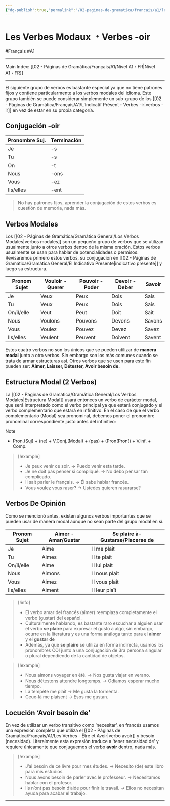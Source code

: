 ```yaml
---
{"dg-publish":true,"permalink":"/02-paginas-de-gramatica/francais/a1/les-verbes-modaux-verbes-oir/"}
---
```


# Les Verbes Modaux ・Verbes -oir
#Français #A1
___
Main Index: [[02 - Páginas de Gramática/Français/A1/Nivel A1・FR\|Nivel A1・FR]]
___
El siguiente grupo de verbos es bastante especial ya que no tiene patrones fijos y contiene particularmente a los verbos modales del idioma.
Este grupo también se puede considerar simplemente un sub-grupo de los [[02 - Páginas de Gramática/Français/A1/L’Indicatif Présent・Verbes -ir\|verbos -ir]] en vez de estar en su propia categoría.
## Conjugación -oir

| Pronombre Suj. | Terminación |
| -------------- | ----------- |
| Je             | -s          |
| Tu             | -s          |
| On             | -t          |
| Nous           | -ons        |
| Vous           | -ez         |
| Ils/elles      | -ent        |
> No hay patrones fijos, aprender la conjugación de estos verbos es cuestión de memoria, nada más.
## Verbos Modales
Los [[02 - Páginas de Gramática/Gramática General/Los Verbos Modales\|verbos modales]] son un pequeño grupo de verbos que se utilizan usualmente junto a otros verbos dentro de la misma oración. Estos verbos usualmente se usan para hablar de potencialidades o permisos. Revisaremos primero estos verbos, su conjugación en [[02 - Páginas de Gramática/Gramática General/El Indicativo Presente\|indicativo presente]] y luego su estructura.

| Pronom Sujet | Vouloir - Querer | Pouvoir - Poder | Devoir - Deber | Savoir |
| ------------ | ---------------- | --------------- | -------------- | ------ |
| Je           | Veux             | Peux            | Dois           | Sais   |
| Tu           | Veux             | Peux            | Dois           | Sais   |
| On/il/elle   | Veut             | Peut            | Doit           | Sait   |
| Nous         | Voulons          | Pouvons         | Devons         | Savons |
| Vous         | Voulez           | Pouvez          | Devez          | Savez  |
| Ils/elles    | Veulent          | Peuvent         | Doivent        | Savent |
Estos cuatro verbos no son los únicos que se pueden utilizar de **manera modal** junto a otro verbos. Sin embargo son los más comunes cuando se trata de armar estructuras así. Otros verbos que se usen para este fin pueden ser: **Aimer, Laisser, Détester, Avoir besoin de.**
## Estructura Modal (2 Verbos)
La [[02 - Páginas de Gramática/Gramática General/Los Verbos Modales\|Estructura Modal]] usará entonces un verbo de carácter modal, que será interpretado como el verbo principal ya que estará conjugado y el verbo complementario que estará en infinitivo.
En el caso de que el verbo complementario (Modal) sea pronominal, debemos poner el pronombre pronominal correspondiente justo antes del infinitivo:

> [!NOTE] 
> - Pron.(Suj) + (ne) + V.Conj.(Modal) + (pas) + (Pron(Pron)) + V.inf. + Comp.

> [!example] 
> - Je peux venir ce soir. → Puedo venir esta tarde.
> - Je ne doit pas penser si compliqué. → No debo pensar tan complicado.
> - Il sait parler le français. → Él sabe hablar francés.
> - Vous voulez vous raser? → Ustedes quieren rasurarse?

## Verbos De Opinión
Como se mencionó antes, existen algunos verbos importantes que se pueden usar de manera modal aunque no sean parte del grupo modal en sí.

| Pronom Sujet | Aimer - Amar/Gustar | Se plaire à- Gustarse/Placerse de |
| ------------ | ------------------- | --------------------------------- |
| Je           | Aime                | Il me plaît                       |
| Tu           | Aimes               | Il te plaît                       |
| On/il/elle   | Aime                | Il lui plaît                      |
| Nous         | Aimons              | Il nous plaît                     |
| Vous         | Aimez               | Il vous plaît                     |
| Ils/elles    | Aiment              | Il leur plaît                     |

> [!info] 
> - El verbo amar del francés (aimer) reemplaza completamente el verbo (gustar) del español.
> - Culturalmente hablando, es bastante raro escuchar a alguien usar el verbo **se plaire** para expresar el gusto a algo, sin embargo, ocurre en la literatura y es una forma análoga tanto para el **aimer** y el **gustar de**
> - Además, ya que **se plaire** se utiliza en forma indirecta, usamos los pronombres COI junto a una conjugación de 3ra persona singular o plural dependiendo de la cantidad de objetos.

> [!example] 
> - Nous aimons voyager en été. → Nos gusta viajar en verano.
> - Nous détestons attendre longtemps. → Odiamos esperar mucho tiempo.
> - La tempête me plaît → Me gusta la tormenta.
> - Ceux-là me plaisent → Esos me gustan.

## Locución ‘Avoir besoin de’
En vez de utilizar un verbo transitivo como ‘necesitar’, en francés usamos una expresión completa que utiliza el [[02 - Páginas de Gramática/Français/A1/Les Verbes - Être et Avoir\|verbo avoir]] y besoin (necesidad). Literalmente esta expresión traduce a ‘tener necesidad de’ y requiere únicamente que conjuguemos el verbo **avoir** dentro, nada más.

> [!example] 
> - J’ai besoin de ce livre pour mes études. → Necesito (de) este libro para mis estudios.
> - Nous avons besoin de parler avec le professeur. → Necesitamos hablar con el profesor.
> - Ils n’ont pas besoin d’aide pour finir le travail. → Ellos no necesitan ayuda para acabar el trabajo.


___